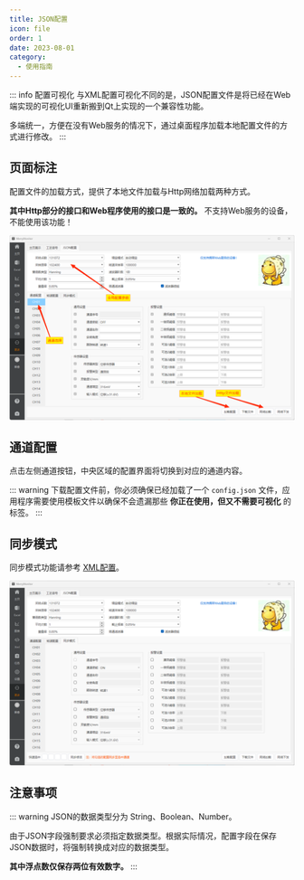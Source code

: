 ```yaml
---
title: JSON配置
icon: file
order: 1
date: 2023-08-01
category:
  - 使用指南
---
```


::: info 配置可视化
与XML配置可视化不同的是，JSON配置文件是将已经在Web端实现的可视化UI重新搬到Qt上实现的一个兼容性功能。

多端统一，方便在没有Web服务的情况下，通过桌面程序加载本地配置文件的方式进行修改。
:::

## 页面标注

配置文件的加载方式，提供了本地文件加载与Http网络加载两种方式。

**其中Http部分的接口和Web程序使用的接口是一致的。** 
不支持Web服务的设备，不能使用该功能！

![](./assets/jsonchannel.png)

## 通道配置

点击左侧通道按钮，中央区域的配置界面将切换到对应的通道内容。

::: warning
下载配置文件前，你必须确保已经加载了一个 `config.json` 文件，应用程序需要使用模板文件以确保不会遗漏那些 **你正在使用，但又不需要可视化** 的标签。
:::

## 同步模式

同步模式功能请参考 [XML配置](./xmlview.md#同步模式)。

![](./assets/jsonsync.png)

## 注意事项

::: warning
JSON的数据类型分为 String、Boolean、Number。

由于JSON字段强制要求必须指定数据类型。根据实际情况，配置字段在保存JSON数据时，将强制转换成对应的数据类型。

**其中浮点数仅保存两位有效数字。**
:::
